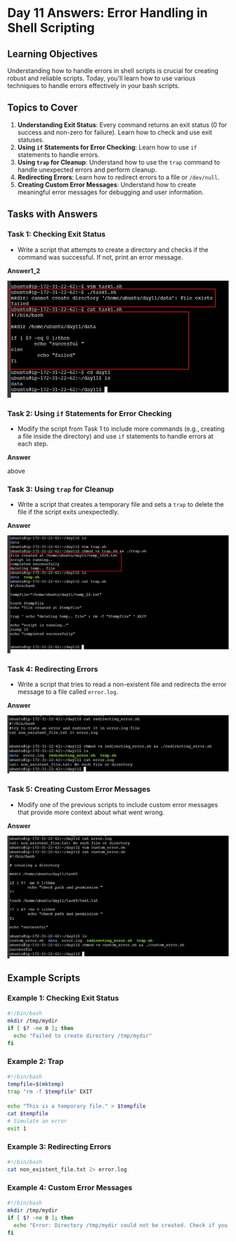 # Day 11 Answers: Error Handling in Shell Scripting

## Learning Objectives
Understanding how to handle errors in shell scripts is crucial for creating robust and reliable scripts. Today, you'll learn how to use various techniques to handle errors effectively in your bash scripts.

## Topics to Cover
1. **Understanding Exit Status**: Every command returns an exit status (0 for success and non-zero for failure). Learn how to check and use exit statuses.
2. **Using `if` Statements for Error Checking**: Learn how to use `if` statements to handle errors.
3. **Using `trap` for Cleanup**: Understand how to use the `trap` command to handle unexpected errors and perform cleanup.
4. **Redirecting Errors**: Learn how to redirect errors to a file or `/dev/null`.
5. **Creating Custom Error Messages**: Understand how to create meaningful error messages for debugging and user information.

## Tasks with Answers

### Task 1: Checking Exit Status
- Write a script that attempts to create a directory and checks if the command was successful. If not, print an error message.

**Answer1_2**

 ![image](image/11task1.png)

### Task 2: Using `if` Statements for Error Checking
- Modify the script from Task 1 to include more commands (e.g., creating a file inside the directory) and use `if` statements to handle errors at each step.

**Answer**

above

### Task 3: Using `trap` for Cleanup
- Write a script that creates a temporary file and sets a `trap` to delete the file if the script exits unexpectedly.

**Answer**

 ![image](image/11task2.png)
 
### Task 4: Redirecting Errors
- Write a script that tries to read a non-existent file and redirects the error message to a file called `error.log`.

**Answer**

![image](image/11taskRedirect.png)
### Task 5: Creating Custom Error Messages
- Modify one of the previous scripts to include custom error messages that provide more context about what went wrong.

**Answer** 

![image](image/11task5.png)
 
## Example Scripts

### Example 1: Checking Exit Status
```bash
#!/bin/bash
mkdir /tmp/mydir
if [ $? -ne 0 ]; then
  echo "Failed to create directory /tmp/mydir"
fi
```

### Example 2: Trap
```bash
#!/bin/bash
tempfile=$(mktemp)
trap "rm -f $tempfile" EXIT

echo "This is a temporary file." > $tempfile
cat $tempfile
# Simulate an error
exit 1
```

### Example 3: Redirecting Errors
```bash
#!/bin/bash
cat non_existent_file.txt 2> error.log
```

### Example 4: Custom Error Messages
```bash
#!/bin/bash
mkdir /tmp/mydir
if [ $? -ne 0 ]; then
  echo "Error: Directory /tmp/mydir could not be created. Check if you have the necessary permissions."
fi
```

 
